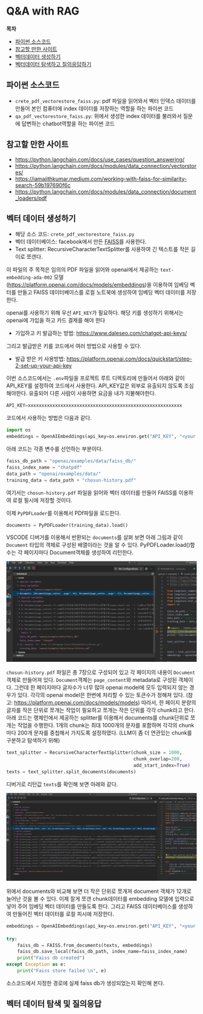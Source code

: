 # Q&A with RAG

**목차**
- [파이썬 소스코드](#파이썬-소스코드)
- [참고할 만한 사이트](#참고할-만한-사이트)
- [벡터데이터 생성하기](#벡터-데이터-생성하기)
- [벡터데이터 탐색하고 질의응답하기](#벡터-데이터-탐색-및-질의응답)

## 파이썬 소스코드
- `crete_pdf_vectorestore_faiss.py`: pdf 파일을 읽어와서 벡터 인덱스 데이터를 만들어 본인 컴퓨터에 index 데이터를 저장하는 역할을 하는 파이썬 코드
- `qa_pdf_vectorestore_faiss.py`: 위에서 생성한 index 데이터를 불러와서 질문에 답변하는
chatbot역할을 하는 파이썬 코드

## 참고할 만한 사이트
- https://python.langchain.com/docs/use_cases/question_answering/
- https://python.langchain.com/docs/modules/data_connection/vectorstores/
- https://iamajithkumar.medium.com/working-with-faiss-for-similarity-search-59b197690f6c
- https://python.langchain.com/docs/modules/data_connection/document_loaders/pdf

## 벡터 데이터 생성하기
- 해당 소스 코드: `crete_pdf_vectorestore_faiss.py`
- 벡터 데이터베이스: facebook에서 만든 [FAISS](https://github.com/facebookresearch/faiss)를 사용한다.
- Text splitter: RecursiveCharacterTextSplitter를 사용하여 긴 텍스트를 작은 길이로 쪼갠다.

이 파일의 주 목적은 임의의 PDF 파일을 읽어와 openai에서 제공하는 `text-embedding-ada-002` 모델(https://platform.openai.com/docs/models/embeddings)을 이용하여 임베딩 벡터를 만들고 FAISS 데이터베이스를 로컬 노트북에 생성하여 임베딩 벡터 데이터를 저장한다. 

openai를 사용하기 위해 우선 `API_KEY`가 필요하다. 해당 키를 생성하기 위해서는 openai에 가입을 하고 카드 결제를 해야 한다 
- 가입하고 키 발급하는 방법: https://www.daleseo.com/chatgpt-api-keys/ 

그리고 발급받은 키를 코드에서 여러 방법으로 사용할 수 있다. 
- 발급 받은 키 사용방법: https://platform.openai.com/docs/quickstart/step-2-set-up-your-api-key 

이번 소스코드에서는 `.env`파일을 프로젝트 루트 디렉토리에 만들어서 아래와 같이 API_KEY를 설정하여 코드에서 사용한다. API_KEY값은 외부로 유출되지 않도록 조심해야한다. 유츌되어 다른 사람이 사용하면 요금을 내가 지불해야한다.

```python
API_KEY=xxxxxxxxxxxxxxxxxxxxxxxxxxxxxxxxxxxxxxxxxxxxxxxxxxxxxxxxx
```

코드에서 사용하는 방법은 다음과 같다.
```python
import os
embeddings = OpenAIEmbeddings(api_key=os.environ.get("API_KEY", "<your OpenAI API key if not set as env var>"))  
```

아래 코드는 각종 변수를 선언하는 부분이다.

```python
faiss_db_path = "openai/examples/data/faiss_db/"
faiss_index_name = "chatpdf"
data_path = "openai/examples/data/"
training_data = data_path + "chosun-history.pdf"
```

여기서는 `chosun-history.pdf` 파일을 읽어와 벡터 데이터를 만들어 FAISS를 이용하여 로컬 필시에 저장할 것이다.

이제 `PyPDFLoader`를 이용해서 PDf파일을 로드한다.
```python
documents = PyPDFLoader(training_data).load()
```
VSCODE 디버거를 이용해서 반환되는 `documents`를 살펴 보면 아래 그림과 같이 `Document` 타입의 객체로 구성된 배열이라는 것을 알 수 있다. PyPDFLoader.load()함수는 각 페이지마다 Document객체를 생성하여 리턴한다.

![img](images/document.png)

`chosun-history.pdf` 파일은 총 7장으로 구성되어 있고 각 페이지의 내용이 `Document`객체로 만들어져 있다. `Document`객체는 `page_content`와 metadata로 구성된 객체이다. 그런데 한 페이지마다 글자수가 너무 많아 openai model에 모두 입력되지 않는 경우가 있다. 각각의 openai model은 한번에 처리할 수 있는 토큰수가 정해져 있다. (참고: https://platform.openai.com/docs/models/models) 따라서, 한 페이지 분량의 글자를 작은 단위로 쪼개는 작업이 필요하고 쪼개는 작은 단위를 각각 chunk라고 한다. 아래 코드는 랭체인에서 제공하는 splitter를 이용해서 documents를 chunk단위로 쪼개는 작업을 수행한다. 1개의 chunk는 최대 1000개의 문자를 포함하며 각각의 chunk마다 200개 문자를 중첩해서 가지도록 설정하였다. (LLM이 좀 더 연관있는 chunk를 구분하고 탐색하기 위해)

```python
text_splitter = RecursiveCharacterTextSplitter(chunk_size = 1000,
                                               chunk_overlap=200,
                                               add_start_index=True)
texts = text_splitter.split_documents(documents)
```

디버거로 리턴값 `texts`를 확인해 보면 아래와 같다.

![img](images/split_texts.png)

위에서 documents와 비교해 보면 더 작은 단위로 쪼개져 document 객체가 12개로 늘어난 것을 볼 수 있다. 이제 잘게 쪼갠 chunk데이터를 embedding 모델에 입력으로 넣어 주어 임베딩 벡터 데이터를 만들도록 한다. 그리고 FAISS 데이터베이스를 생성하여 만들어진 벡터 데이터를 로컬 피시에 저장한다.

```python
embeddings = OpenAIEmbeddings(api_key=os.environ.get("API_KEY", "<your OpenAI API key if not set as env var>"))  
 
try:
    faiss_db = FAISS.from_documents(texts, embeddings)    
    faiss_db.save_local(faiss_db_path, index_name=faiss_index_name)
    print("Faiss db created")
except Exception as e:
    print("Faiss store failed \n", e)
```
소스코드에서 지정한 경로에 실제 faiss db가 생성되었는지 확인해 본다.

## 벡터 데이터 탐색 및 질의응답

